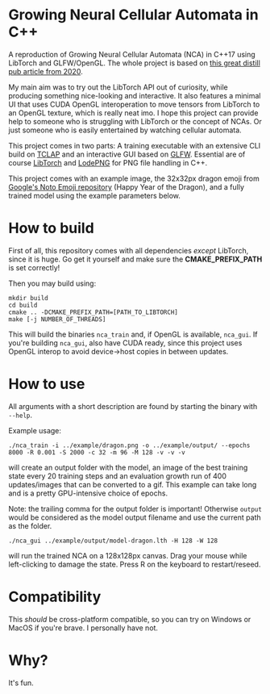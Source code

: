 # Growing Neural Cellular Automata in C++
A reproduction of Growing Neural Cellular Automata (NCA) in C++17 using LibTorch and GLFW/OpenGL. The whole project is based on [this great distill pub article from 2020](https://distill.pub/2020/growing-ca/).

My main aim was to try out the LibTorch API out of curiosity, while producing something nice-looking and interactive. It also features a minimal UI that uses CUDA OpenGL interoperation to move tensors from LibTorch to an OpenGL texture, which is really neat imo. I hope this project can provide help to someone who is struggling with LibTorch or the concept of NCAs. Or just someone who is easily entertained by watching cellular automata.

This project comes in two parts: A training executable  with an extensive CLI build on [TCLAP](https://tclap.sourceforge.net/) and an interactive GUI based on [GLFW](https://github.com/glfw/glfw). Essential are of course [LibTorch](https://pytorch.org/cppdocs/) and [LodePNG](https://github.com/lvandeve/lodepng) for PNG file handling in C++.

This project comes with an example image, the 32x32px dragon emoji from [Google's Noto Emoji repository](https://github.com/googlefonts/noto-emoji) (Happy Year of the Dragon), and a fully trained model using the example parameters below.
[](example/grow.gif)

# How to build
First of all, this repository comes with all dependencies *except* LibTorch, since it is huge. Go get it yourself and make sure the __CMAKE_PREFIX_PATH__ is set correctly!

Then you may build using:
```
mkdir build
cd build
cmake .. -DCMAKE_PREFIX_PATH=[PATH_TO_LIBTORCH]
make [-j NUMBER_OF_THREADS]
```

This will build the binaries `nca_train` and, if OpenGL is available, `nca_gui`. If you're building `nca_gui`, also have CUDA ready, since this project uses OpenGL interop to avoid device->host copies in between updates.

# How to use
All arguments with a short description are found by starting the binary with `--help`.

Example usage:
```
./nca_train -i ../example/dragon.png -o ../example/output/ --epochs 8000 -R 0.001 -S 2000 -c 32 -m 96 -M 128 -v -v -v
```
will create an output folder with the model, an image of the best training state every 20 training steps and an evaluation growth run of 400 updates/images that can be converted to a gif. This example can take long and is a pretty GPU-intensive choice of epochs.

Note: the trailing comma for the output folder is important! Otherwise `output` would be considered as the model output filename and use the current path as the folder.

```
./nca_gui ../example/output/model-dragon.lth -H 128 -W 128
```
will run the trained NCA on a 128x128px canvas. Drag your mouse while left-clicking to damage the state. Press R on the keyboard to restart/reseed.

# Compatibility
This _should_ be cross-platform compatible, so you can try on Windows or MacOS if you're brave. I personally have not.

# Why?
It's fun.
